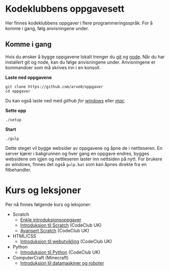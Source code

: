 # Kodeklubbens oppgavesett

Her finnes kodeklubbens oppgaver i flere programmeringsspråk. For å komme i gang, følg anvisningene under.

## Komme i gang
Hvis du ønsker å bygge oppgavene lokalt trenger du [git](//help.github.com/articles/set-up-git/) og [node](//nodejs.org). Når du har installert git og node, kan du følge anvisningene under. Anvisningene er kommandoer som må skrives inn i en konsoll.

**Laste ned oppgavene**
```
git clone https://github.com/arve0/oppgaver
cd oppgaver
```
Du kan også laste ned med *github for [windows](//windows.github.com)* eller *[mac](//mac.github.com)*.

**Sette opp**
```
./setup
```

**Start**
```
./gulp
```
Dette steget vil bygge websider av oppgavene og åpne de i nettleseren. En server kjører i bakgrunnen og hver gang en oppgave endres, bygges websidene om igjen og nettleseren laster inn nettsiden på nytt. For brukere av windows, finnes det også `gulp.bat` som kan åpnes direkte fra en filbehandler.


# Kurs og leksjoner
Per nå finnes følgende kurs og leksjoner:
- Scratch
    - [Enkle introduksjonsoppgaver](scratch/egne-enkel/)
    - [Introduksjon til Scratch](scratch/codeclubUK-term01/) (CodeClub UK)
    - [Avansert Scratch](scratch/codeclubUK-term02/) (CodeClub UK)
- HTML/CSS
    - [Introduksjon til webutvikling](htmlcss/codeclubUK) (CodeClub UK)
- Python
    - [Introduksjon til Python](python/codeclubUK) (CodeClub UK)
- ComputerCraft (Minecraft)
    - [Introduksjon til datamaskiner og roboter](computercraft/egne-enkel)
